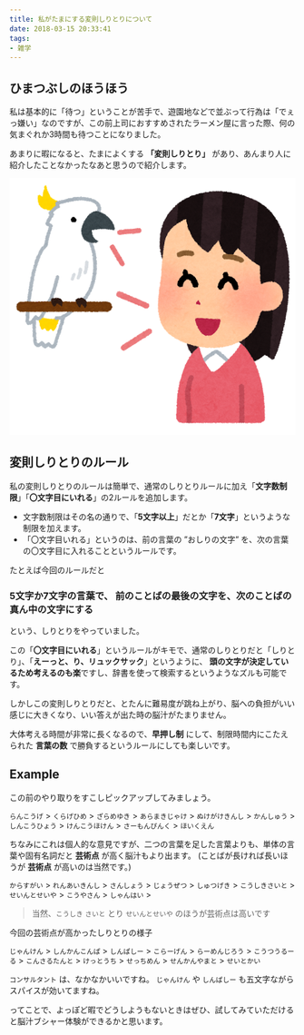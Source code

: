 ```yaml
---
title: 私がたまにする変則しりとりについて
date: 2018-03-15 20:33:41
tags:
- 雑学
---
```


## ひまつぶしのほうほう

<!--more -->
私は基本的に「待つ」ということが苦手で、遊園地などで並ぶって行為は「でぇっ嫌い」なのですが、この前上司におすすめされたラーメン屋に言った際、何の気まぐれか3時間も待つことになりました。

あまりに暇になると、たまによくする **「変則しりとり」** があり、あんまり人に紹介したことなかったなあと思うので紹介します。


![](./shiritori/pet_kotoba_oshieru_oumu.png)

## 変則しりとりのルール

私の変則しりとりのルールは簡単で、通常のしりとりルールに加え「**文字数制限**」「**〇文字目にいれる**」の2ルールを追加します。

* 文字数制限はその名の通りで、「**5文字以上**」だとか「**7文字**」というような制限を加えます。
* 「〇文字目いれる」というのは、前の言葉の ”おしりの文字” を、次の言葉の〇文字目に入れることというルールです。

たとえば今回のルールだと

### **5文字か7文字の言葉で、 前のことばの最後の文字を、次のことばの真ん中の文字にする**

という、しりとりをやっていました。

この「**〇文字目にいれる**」というルールがキモで、通常のしりとりだと「しりとり」、「**えーっと、り、リュックサック**」というように、
**頭の文字が決定しているため考えるのも楽**ですし、辞書を使って検索するというようなズルも可能です。

しかしこの変則しりとりだと、とたんに難易度が跳ね上がり、脳への負担がいい感じに大きくなり、いい答えが出た時の脳汁がたまりません。

大体考える時間が非常に長くなるので、**早押し制** にして、制限時間内にこたえられた **言葉の数** で勝負するというルールにしても楽しいです。

## Example

この前のやり取りをすこしピックアップしてみましょう。

`らんこうげ` > `くらげひめ` > `ざらめゆき` > `あらまきじゃけ` > `ぬけがけきんし` > `かんしゅう` > `しんこうひょう` > `けんこうほけん` > `さーもんぴんく` > `ほいくえん`

ちなみにこれは個人的な意見ですが、二つの言葉を足した言葉よりも、単体の言葉や固有名詞だと **芸術点** が高く脳汁もより出ます。
(ことばが長ければ長いほうが **芸術点** が高いのは当然です。)

`からすがい` > `れんあいきんし` > `さんしょう` > `じょうぜつ` > `しゅつげき` > `こうしきさいと` > `せいんとせいや` > `こうやさん` > `しゃんはい` > 

> 当然、`こうしき` `さいと` とり `せいんとせいや` のほうが芸術点は高いです

今回の芸術点が高かったしりとりの様子

`じゃんけん` > `しんかんこんぱ` > `しんぱしー` > `こらーげん` > `らーめんじろう` > `こうつうるーる` > `こんさるたんと` > `けっとうち` > `せっちめん` > `せんかんやまと` > `せいとかい`

`コンサルタント` は、なかなかいいですね。
`じゃんけん` や `しんぱしー` も五文字ながらスパイスが効いてますね。

ってことで、よっぽど暇でどうしようもないときはぜひ、試してみていただけると脳汁ブシャー体験ができるかと思います。